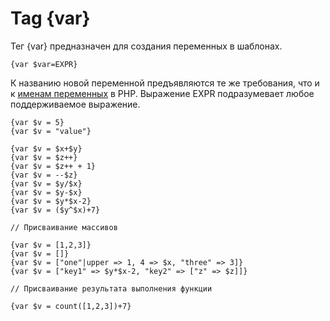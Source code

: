 Tag {var}
=========

Тег {var} предназначен для создания переменных в шаблонах.

```smarty
{var $var=EXPR}
```

К названию новой переменной предъявляются те же требования, что и к [именам переменных](http://www.php.net/manual/en/language.variables.basics.php) в PHP.
Выражение EXPR подразумевает любое поддерживаемое выражение.

```smarty
{var $v = 5}
{var $v = "value"}

{var $v = $x+$y}
{var $v = $z++}
{var $v = $z++ + 1}
{var $v = --$z}
{var $v = $y/$x}
{var $v = $y-$x}
{var $v = $y*$x-2}
{var $v = ($y^$x)+7}

// Присваивание массивов

{var $v = [1,2,3]}
{var $v = []}
{var $v = ["one"|upper => 1, 4 => $x, "three" => 3]}
{var $v = ["key1" => $y*$x-2, "key2" => ["z" => $z]]}

// Присваивание результата выполнения функции

{var $v = count([1,2,3])+7}
```
